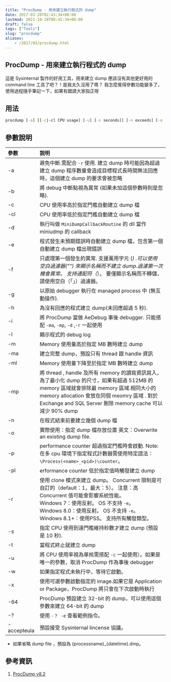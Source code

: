 ```yaml
---
title: "ProcDump - 用來建立執行程式的 dump"
date: 2017-03-20T02:43:34+08:00
lastmod: 2021-10-28T00:42:34+08:00
draft: false
tags: ["Tools"]
slug: "procdump"
aliases:
    - /2017/03/procdump.html
---
```

## ProcDump - 用來建立執行程式的 dump

這是 Sysinternal 製作的好用工具，用來建立 dump 應該沒有其他更好用的 command line 工具了吧？！是我太久沒用了嗎？  我怎麼覺得參數功能變多了，使用過程隨手筆記一下，如果有錯請大家指正呀

## 用法

```cmd
procdump [-a] [[-c|-cl CPU usage] [-u] [-s seconds]] [-n exceeds] [-e [1 [-b]] [-f <filter,...>] [-g] [-h] [-l] [-m|-ml commit usage] [-ma | -mp] [-o] [-p|-pl counter threshold] [-r] [-t] [-d <callback DLL>] [-64] <[-w] <process name or service name or PID> [dump file] | -i <dump file> | -u | -x <dump file> <image file> [arguments] >] [-? [ -e]
```

## 參數說明

參數|說明
:---|:---
-a|    避免中斷.需配合 `-r` 使用. 建立 dump 時可能因為超過建立 dump 程序數量會造成目標程式長時間無法回應時，這個建立 dump 的要求會被忽略
-b|    將 debug 中斷點視為異常 (如果未加這個參數時則是忽略).
-c|    CPU 使用率高於指定門檻自動建立 dump 檔
-cl|CPU 使用率低於指定門檻自動建立 dump 檔
-d|    執行叫做 `MiniDumpCallbackRoutine` 的 dll 當作 miniudmp 的 callback
-e|    程式發生未預期錯誤時自動建立 dump 檔，包含第一個自動建立 dump 檔出現錯誤
-f|    只處理第一個發生的異常. 支援萬用字元 (*) .可以使用 空白過濾器("") 來顯示名稱而不建立 dump.過濾第一次機會異常。 支持通配符（*）。 要僅顯示名稱而不轉儲，請使用空白（「」）過濾器。
-g|    以原始 debugger 執行在 managed process 中 (無互動操作).
-h|    為沒有回應的程式建立 dump(未回應超過 5 秒).
-i|    將 ProcDump 當做 AeDebug 事後 debugger. 只能搭配 `-ma`, `-mp`, `-d` ,`-r` 一起使用
-l|    顯示程式的 debug log
-m|    Memory 使用量高於指定 MB 數時建立 dump
-ma|建立完整 dump，預設只有 thread 跟 handle 資訊
-ml|Memory 使用量下降至於指定 MB 數時建立 dump
-mp|將 thread , handle 及所有 memory 的讀寫資訊寫入，為了最小化 dump 的尺寸，如果有超過 512MB 的 memory 區域就會排除最 memory 區域.相同大小的 memory allocation 會放在同個 meomry 區域 . 對於 Exchange and SQL Server 刪除 memory cache 可以減少 90% dump
-n|    在程式結束前要建立幾個 dump 檔
-o|    實際使用：指定 dump 檔存放位置 英文：Overwrite an existing dump file.
-p|    performance counter 超過指定門檻時會啟動. Note: 在多 cpu 環境下指定程式計數器需使用特定語法：`\Process(<name>_<pid>)\counter`。
-pl|erformance counter 低於指定值時觸發建立 dump
-r|使用 clone 模式來建立 dump。 Concurrent 限制是可自訂的（default：1，最大：5）。 注意：高 Concurrent 值可能會影響系統性能。<br/>Windows 7：使用反射。 OS 不支持 `-e`。<br/>Windows 8.0：使用反射。 OS 不支持 `-e`。<br/>Windows 8.1+：使用PSS。 支持所有觸發類型。
-s|    指定 CPU 使用到達門檻維持秒數才建立 dump (預設是 10 秒).
-t|    當程式終止就建立 dump
-u|    將 CPU 使用率視為單核需搭配 `-c` 一起使用）。如果是唯一的參數，取消 ProcDump 作為事後 debugger
-w|    如果指定程式未執行中，等待它啟動。
-x|    使用可選參數啟動指定的 image.如果它是 Application or Package，ProcDump 將只會在下次啟動時執行
-64|ProcDump 預設建立 32-bit 的 dump，可以使用這個參數來建立 64-bit 的 dump
-?|    使用 `-？ -e` 查看範例指令。
-accepteula|預設接受 Sysinternal lincense 協議。

* 如果省略 dump file ，預設為 {processname}_{datetime}.dmp。

## 參考資訊

1. [ProcDump v8.2](https://technet.microsoft.com/en-us/sysinternals/dd996900.aspx)
